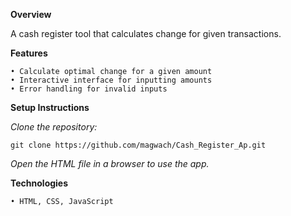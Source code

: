 **Overview**

A cash register tool that calculates change for given transactions.

**Features**

    • Calculate optimal change for a given amount
    • Interactive interface for inputting amounts
    • Error handling for invalid inputs

**Setup Instructions**

_Clone the repository:_

    git clone https://github.com/magwach/Cash_Register_Ap.git  
    
_Open the HTML file in a browser to use the app._

**Technologies**

    • HTML, CSS, JavaScript
